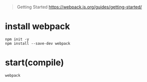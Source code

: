 
> Getting Started
> https://webpack.js.org/guides/getting-started/

# install webpack

```
npm init -y
npm install --save-dev webpack
```

# start(compile)

```
webpack
```